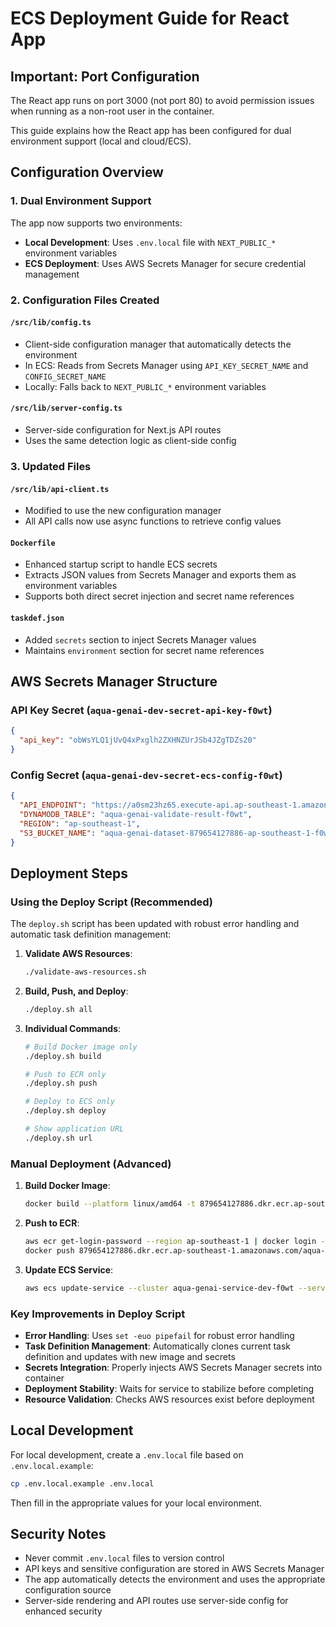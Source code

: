 # ECS Deployment Guide for React App

## Important: Port Configuration
The React app runs on port 3000 (not port 80) to avoid permission issues when running as a non-root user in the container.

This guide explains how the React app has been configured for dual environment support (local and cloud/ECS).

## Configuration Overview

### 1. Dual Environment Support

The app now supports two environments:
- **Local Development**: Uses `.env.local` file with `NEXT_PUBLIC_*` environment variables
- **ECS Deployment**: Uses AWS Secrets Manager for secure credential management

### 2. Configuration Files Created

#### `/src/lib/config.ts`
- Client-side configuration manager that automatically detects the environment
- In ECS: Reads from Secrets Manager using `API_KEY_SECRET_NAME` and `CONFIG_SECRET_NAME`
- Locally: Falls back to `NEXT_PUBLIC_*` environment variables

#### `/src/lib/server-config.ts`
- Server-side configuration for Next.js API routes
- Uses the same detection logic as client-side config

### 3. Updated Files

#### `/src/lib/api-client.ts`
- Modified to use the new configuration manager
- All API calls now use async functions to retrieve config values

#### `Dockerfile`
- Enhanced startup script to handle ECS secrets
- Extracts JSON values from Secrets Manager and exports them as environment variables
- Supports both direct secret injection and secret name references

#### `taskdef.json`
- Added `secrets` section to inject Secrets Manager values
- Maintains `environment` section for secret name references

## AWS Secrets Manager Structure

### API Key Secret (`aqua-genai-dev-secret-api-key-f0wt`)
```json
{
  "api_key": "obWsYLQ1jUvQ4xPxglh2ZXHNZUrJSb4JZgTDZs20"
}
```

### Config Secret (`aqua-genai-dev-secret-ecs-config-f0wt`)
```json
{
  "API_ENDPOINT": "https://a0sm23hz65.execute-api.ap-southeast-1.amazonaws.com/dev",
  "DYNAMODB_TABLE": "aqua-genai-validate-result-f0wt",
  "REGION": "ap-southeast-1",
  "S3_BUCKET_NAME": "aqua-genai-dataset-879654127886-ap-southeast-1-f0wt"
}
```

## Deployment Steps

### Using the Deploy Script (Recommended)

The `deploy.sh` script has been updated with robust error handling and automatic task definition management:

1. **Validate AWS Resources**:
   ```bash
   ./validate-aws-resources.sh
   ```

2. **Build, Push, and Deploy**:
   ```bash
   ./deploy.sh all
   ```

3. **Individual Commands**:
   ```bash
   # Build Docker image only
   ./deploy.sh build
   
   # Push to ECR only
   ./deploy.sh push
   
   # Deploy to ECS only
   ./deploy.sh deploy
   
   # Show application URL
   ./deploy.sh url
   ```

### Manual Deployment (Advanced)

1. **Build Docker Image**:
   ```bash
   docker build --platform linux/amd64 -t 879654127886.dkr.ecr.ap-southeast-1.amazonaws.com/aqua-genai-react-frontend-f0wt:latest .
   ```

2. **Push to ECR**:
   ```bash
   aws ecr get-login-password --region ap-southeast-1 | docker login --username AWS --password-stdin 879654127886.dkr.ecr.ap-southeast-1.amazonaws.com
   docker push 879654127886.dkr.ecr.ap-southeast-1.amazonaws.com/aqua-genai-react-frontend-f0wt:latest
   ```

3. **Update ECS Service**:
   ```bash
   aws ecs update-service --cluster aqua-genai-service-dev-f0wt --service aqua-genai-react-frontend-service-dev-f0wt --force-new-deployment --region ap-southeast-1
   ```

### Key Improvements in Deploy Script

- **Error Handling**: Uses `set -euo pipefail` for robust error handling
- **Task Definition Management**: Automatically clones current task definition and updates with new image and secrets
- **Secrets Integration**: Properly injects AWS Secrets Manager secrets into container
- **Deployment Stability**: Waits for service to stabilize before completing
- **Resource Validation**: Checks AWS resources exist before deployment

## Local Development

For local development, create a `.env.local` file based on `.env.local.example`:
```bash
cp .env.local.example .env.local
```

Then fill in the appropriate values for your local environment.

## Security Notes

- Never commit `.env.local` files to version control
- API keys and sensitive configuration are stored in AWS Secrets Manager
- The app automatically detects the environment and uses the appropriate configuration source
- Server-side rendering and API routes use server-side config for enhanced security

